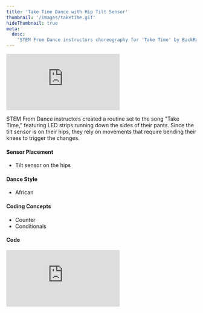 ```yaml
---
title: 'Take Time Dance with Hip Tilt Sensor'
thumbnail: '/images/taketime.gif'
hideThumbnail: true
meta:
  desc:
    "STEM From Dance instructors choreography for 'Take Time' by BackRoad Gee"
---
```

<div class="flex justify-center">
  <iframe
    src="https://nyu.app.box.com/embed/s/0dphnj1hkyl7ut3f5jw44hi0bnbjkovw?sortColumn=date"
    class="w-11/12 lg:w-2/3 aspect-video"
    frameborder="0"
    allowfullscreen
    webkitallowfullscreen
    msallowfullscreen
  ></iframe>
</div>


STEM From Dance instructors created a routine set to the song "Take Time," featuring LED strips running down the sides of their pants. Since the tilt sensor is on their hips, they rely on movements that require bending their knees to trigger the changes. 

#### Sensor Placement

+ Tilt sensor on the hips

#### Dance Style

+ African

#### Coding Concepts

+ Counter
+ Conditionals

#### Code

<div class="flex justify-center">
  <div style="position:relative;width:80%;padding-bottom:56.25%; /* 16:9 */ overflow:hidden;">
    <iframe
      src="https://maker.makecode.com/#pub:_a7tUTxY2L3uD"
      class="absolute inset-0 w-full h-full makercode"
      frameborder="0"
      sandbox="allow-popups allow-forms allow-scripts allow-same-origin"
    ></iframe>
  </div>
</div>
